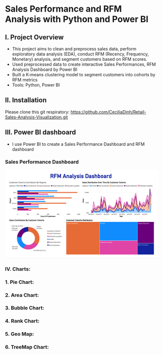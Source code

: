 # Sales Performance and RFM Analysis with Python and Power BI
## I. Project Overview
- This project aims to clean and preprocess sales data, perform exploratory data analysis (EDA), conduct RFM (Recency, Frequency, Monetary) analysis, and segment customers based on RFM scores.
- Used preprocessed data to create interactive Sales Performances, RFM Analysis Dashboard by Power BI
- Built a K-means clustering model to segment customers into cohorts by RFM metrics 
- Tools: Python, Power BI
## II. Installation
Please clone this git respiratory: https://github.com/CeciliaDinh/Retail-Sales-Analysis-Visualization.git
## III.  Power BI dashboard
- I use Power BI to create a Sales Performance Dashboard and RFM dashboard
### Sales Performance Dashboard
![Sales Performance Dashboard](image.png)
### IV. Charts: 
### 1. Pie Chart: 
### 2. Area Chart:
### 3. Bubble Chart:
### 4. Rank Chart:
### 5. Geo Map:
### 6. TreeMap Chart:
